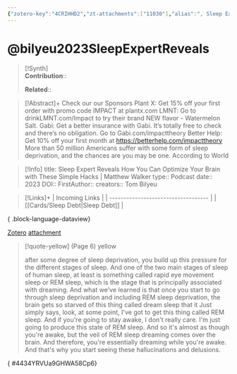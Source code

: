```yaml
---
{"zotero-key":"4CRIHHD2","zt-attachments":["11030"],"alias":", Sleep Expert Reveals How You Can Optimize Your Brain with These Simple Hacks | Matthew Walker","keywords":[],"FirstAuthor":"[[ Tom Bilyeu]]","tags":["source/podcast"],"dg-publish":true,"permalink":"/sources/podcasts/bilyeu2023-sleep-expert-reveals/","dgPassFrontmatter":true}
---
```


# @bilyeu2023SleepExpertReveals

>[!Synth]  
>**Contribution**::  
>  
>**Related**:: 
>  

> [!Abstract]+
> Check our our Sponsors Plant X: Get 15% off your first order with promo code IMPACT at plantx.com LMNT: Go to drinkLMNT.com/Impact to try their brand NEW flavor - Watermelon Salt. Gabi: Get a better insurance with Gabi. It’s totally free to check and there’s no obligation. Go to Gabi.com/impacttheory Better Help: Get 10% off your first month at https://betterhelp.com/impacttheory More than 50 million Americans suffer with some form of sleep deprivation, and the chances are you may be one. According to World

> [!Info]
> title: Sleep Expert Reveals How You Can Optimize Your Brain with These Simple Hacks | Matthew Walker
> type:: Podcast
> date:: 2023
> DOI:: 
> FirstAuthor:: 
> creators:: Tom Bilyeu

> [!Links]+
>  | Incoming Links                      |
> | ----------------------------------- |
> | [[Cards/Sleep Debt\|Sleep Debt]] |
> 
{ .block-language-dataview}


[Zotero](zotero://select/library/items/4CRIHHD2) [attachment](<file:///Users/nathanmaxwell/Zotero/storage/9GHWA58C/Bilyeu_2023_Sleep%20Expert%20Reveals%20How%20You%20Can%20Optimize%20Your%20Brain%20with%20These%20Simple%20Hacks.pdf>)

> [!quote-yellow] (Page 6) yellow
> 
> after some degree of sleep deprivation, you build up this pressure for the different stages of sleep. And one of the two main stages of sleep of human sleep, at least is something called rapid eye movement sleep or REM sleep, which is the stage that is principally associated with dreaming. And what we've learned is that once you start to go through sleep deprivation and including REM sleep deprivation, the brain gets so starved of this thing called dream sleep that it Just simply says, look, at some point, I've got to get this thing called REM sleep. And if you're going to stay awake, I don't really care. I'm just going to produce this state of REM sleep. And so it's almost as though you're awake, but the veil of REM sleep dreaming comes over the brain. And therefore, you're essentially dreaming while you're awake. And that's why you start seeing these hallucinations and delusions.
>
{ #4434YRVUa9GHWA58Cp6}

